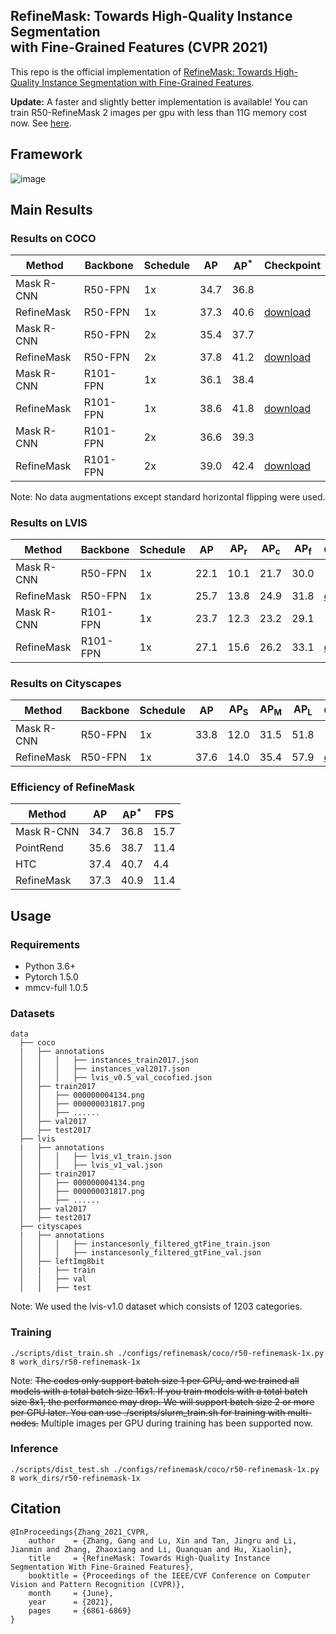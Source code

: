 ## RefineMask: Towards High-Quality Instance Segmentation <br>with Fine-Grained Features (CVPR 2021)

This repo is the official implementation of [RefineMask: Towards High-Quality Instance Segmentation with Fine-Grained Features](https://arxiv.org/abs/2104.08569).

**Update:** A faster and slightly better implementation is available! You can train R50-RefineMask 2 images per gpu with less than 11G memory cost now. See [here](https://github.com/zhanggang001/RefineMask/blob/main/configs/refinemask/coco/r50-refinemask-1x-faster-better.py).

## Framework
![image](https://user-images.githubusercontent.com/79979076/112595320-394a7280-8e45-11eb-90b1-3164accd0518.png)

## Main Results

### Results on COCO
Method | Backbone | Schedule | AP | AP<sup>*</sup> | Checkpoint
------ | -------- | -------- | -- | -------------- | ----------
Mask R-CNN | R50-FPN | 1x | 34.7 | 36.8 |
RefineMask | R50-FPN | 1x | 37.3 | 40.6 | [download](https://drive.google.com/file/d/1ad7YewfVLJIZa_xErCW4qJBzwS4yKCnS/view?usp=sharing)
Mask R-CNN | R50-FPN | 2x | 35.4 | 37.7
RefineMask | R50-FPN | 2x | 37.8 | 41.2 | [download](https://drive.google.com/file/d/1-UuTjM9b3EfINqgGH0jyJ9uWJ3P2_wgy/view?usp=sharing)
Mask R-CNN | R101-FPN | 1x | 36.1 | 38.4 |
RefineMask | R101-FPN | 1x | 38.6 | 41.8 | [download](https://drive.google.com/file/d/1JcpfBzXhrSWa4MwH0LFQ575WIYxCdUyz/view?usp=sharing)
Mask R-CNN | R101-FPN | 2x | 36.6 | 39.3
RefineMask | R101-FPN | 2x | 39.0 | 42.4 | [download](https://drive.google.com/file/d/1W6jdqziYqAqiyYide9SxvHE2y79A0KJC/view?usp=sharing)

Note: No data augmentations except standard horizontal flipping were used.

### Results on LVIS
Method | Backbone | Schedule | AP | AP<sub>r</sub> | AP<sub>c</sub> | AP<sub>f</sub> | Checkpoint
------ | -------- | -------- | -- | -------------- | -------------- | -------------- | ----------
Mask R-CNN | R50-FPN | 1x | 22.1 | 10.1 | 21.7 | 30.0
RefineMask | R50-FPN | 1x | 25.7 | 13.8 | 24.9 | 31.8 | [download](https://drive.google.com/file/d/1t10bX0S6II-PNdOP1z_hmXHs7K3fhJdv/view?usp=sharing)
Mask R-CNN | R101-FPN | 1x | 23.7 | 12.3 | 23.2 | 29.1
RefineMask | R101-FPN | 1x | 27.1| 15.6 | 26.2 | 33.1 | [download](https://drive.google.com/file/d/13cLKIFwlMg_QSAuXHEwISehm4PlB95eC/view?usp=sharing)

### Results on Cityscapes
Method | Backbone | Schedule | AP | AP<sub>S</sub> | AP<sub>M</sub> | AP<sub>L</sub> | Checkpoint
------ | -------- | -------- | -- | -------------- | -------------- | -------------- | ----------
Mask R-CNN | R50-FPN | 1x | 33.8 | 12.0 | 31.5 | 51.8
RefineMask | R50-FPN | 1x | 37.6 | 14.0 | 35.4 | 57.9 | [download](https://drive.google.com/file/d/1hEXRl2zqC0rUyKixU1FLoFTlNLqWvUCE/view?usp=sharing)

### Efficiency of RefineMask
Method | AP | AP<sup>*</sup> | FPS
------ | -- | -------------- | ---
Mask R-CNN | 34.7 | 36.8 | 15.7
PointRend | 35.6 | 38.7 | 11.4
HTC | 37.4 | 40.7 | 4.4
RefineMask | 37.3 | 40.9 | 11.4


## Usage

### Requirements
* Python 3.6+
* Pytorch 1.5.0
* mmcv-full 1.0.5

### Datasets
    data
      ├── coco
      |   ├── annotations
      │   │   │   ├── instances_train2017.json
      │   │   │   ├── instances_val2017.json
      │   │   │   ├── lvis_v0.5_val_cocofied.json
      │   ├── train2017
      │   │   ├── 000000004134.png
      │   │   ├── 000000031817.png
      │   │   ├── ......
      │   ├── val2017
      │   ├── test2017
      ├── lvis
      |   ├── annotations
      │   │   │   ├── lvis_v1_train.json
      │   │   │   ├── lvis_v1_val.json
      │   ├── train2017
      │   │   ├── 000000004134.png
      │   │   ├── 000000031817.png
      │   │   ├── ......
      │   ├── val2017
      │   ├── test2017
      ├── cityscapes
      |   ├── annotations
      │   │   │   ├── instancesonly_filtered_gtFine_train.json
      │   │   │   ├── instancesonly_filtered_gtFine_val.json
      │   ├── leftImg8bit
      │   |   ├── train
      │   │   ├── val
      │   │   ├── test

Note: We used the lvis-v1.0 dataset which consists of 1203 categories.

### Training
```
./scripts/dist_train.sh ./configs/refinemask/coco/r50-refinemask-1x.py 8 work_dirs/r50-refinemask-1x
```
Note: <strike>The codes only support batch size 1 per GPU, and we trained all models with a total batch size 16x1. If you train models with a total batch size 8x1, the performance may drop. We will support batch size 2 or more per GPU later. You can use ./scripts/slurm_train.sh for training with multi-nodes.</strike> Multiple images per GPU during training has been supported now.

### Inference
```
./scripts/dist_test.sh ./configs/refinemask/coco/r50-refinemask-1x.py 8 work_dirs/r50-refinemask-1x
```

## Citation
```
@InProceedings{Zhang_2021_CVPR,
    author    = {Zhang, Gang and Lu, Xin and Tan, Jingru and Li, Jianmin and Zhang, Zhaoxiang and Li, Quanquan and Hu, Xiaolin},
    title     = {RefineMask: Towards High-Quality Instance Segmentation With Fine-Grained Features},
    booktitle = {Proceedings of the IEEE/CVF Conference on Computer Vision and Pattern Recognition (CVPR)},
    month     = {June},
    year      = {2021},
    pages     = {6861-6869}
}
```
